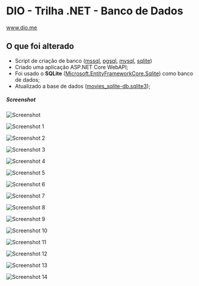# DIO - Trilha .NET - Banco de Dados
www.dio.me

## O que foi alterado

- Script de criação de banco ([mssql](database/create_db-mssql.sql), [pgsql](database/create_db-pgsql.sql), [mysql](database/create_db-mysql.sql), [sqlite](database/create_db-sqlite.sql))
- Criado uma aplicação ASP.NET Core WebAPI;
- Foi usado o **SQLite** ([Microsoft.EntityFrameworkCore.Sqlite](https://www.nuget.org/packages/Microsoft.EntityFrameworkCore.Sqlite/)) como banco de dados;
- Atualizado a base de dados ([movies_sqlite-db.sqlite3](database/movies_sqlite-db.sqlite3));

##### Screenshot

![Screenshot](https://github.com/misteregis/dio-trilha-net-banco-de-dados-desafio/assets/9176161/17f65a63-a054-40fa-9d02-f324e876c4e6)

![Screenshot 1](https://github.com/misteregis/dio-trilha-net-banco-de-dados-desafio/assets/9176161/7b13204c-af93-408c-aa93-8dc3fa51bcc6)

![Screenshot 2](https://github.com/misteregis/dio-trilha-net-banco-de-dados-desafio/assets/9176161/110abb05-9bfd-44b2-a573-36781755e1cd)

![Screenshot 3](https://github.com/misteregis/dio-trilha-net-banco-de-dados-desafio/assets/9176161/059bdfe9-e2ce-4fb9-8242-5be6dc5ec800)

![Screenshot 4](https://github.com/misteregis/dio-trilha-net-banco-de-dados-desafio/assets/9176161/ca5693a9-447d-4118-8d47-d25f587e030f)

![Screenshot 5](https://github.com/misteregis/dio-trilha-net-banco-de-dados-desafio/assets/9176161/d5c83920-89c8-4502-8079-3e8f61c76db4)

![Screenshot 6](https://github.com/misteregis/dio-trilha-net-banco-de-dados-desafio/assets/9176161/fe762fc8-9e39-4889-9754-27d4c20fc029)

![Screenshot 7](https://github.com/misteregis/dio-trilha-net-banco-de-dados-desafio/assets/9176161/51e551f4-ff52-4ff3-b7c0-a124427d88b8)

![Screenshot 8](https://github.com/misteregis/dio-trilha-net-banco-de-dados-desafio/assets/9176161/963092ba-c289-4743-abce-0d38db33d9d8)

![Screenshot 9](https://github.com/misteregis/dio-trilha-net-banco-de-dados-desafio/assets/9176161/b53fa7c3-db75-4654-9b45-35cbf59c7880)

![Screenshot 10](https://github.com/misteregis/dio-trilha-net-banco-de-dados-desafio/assets/9176161/df401f59-0a8e-4e0a-913b-988c2763f01e)

![Screenshot 11](https://github.com/misteregis/dio-trilha-net-banco-de-dados-desafio/assets/9176161/f59d010e-c8b7-4e27-b923-360822322f51)

![Screenshot 12](https://github.com/misteregis/dio-trilha-net-banco-de-dados-desafio/assets/9176161/b007813c-cf45-4c7e-9796-5f49dd1819aa)

![Screenshot 13](https://github.com/misteregis/dio-trilha-net-banco-de-dados-desafio/assets/9176161/6b5111b4-72d0-4d4a-8be3-6e3fb74287fe)

![Screenshot 14](https://github.com/misteregis/dio-trilha-net-banco-de-dados-desafio/assets/9176161/1c06c0b3-a5ba-4a72-94ec-313d5f58bb1e)